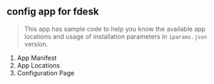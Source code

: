 ## config app for fdesk

> This app has sample code to help you know the available app locations and usage of installation parameters in `iparams.json` version.



<ol>
 <li>App Manifest</li>
 <li>App Locations</li>
 <li>Configuration Page</li>
</ol>
